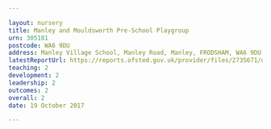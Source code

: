 ```yaml
---

layout: nursery
title: Manley and Mouldsworth Pre-School Playgroup
urn: 305181
postcode: WA6 9DU
address: Manley Village School, Manley Road, Manley, FRODSHAM, WA6 9DU
latestReportUrl: https://reports.ofsted.gov.uk/provider/files/2735671/urn/305181.pdf
teaching: 2
development: 2
leadership: 2
outcomes: 2
overall: 2
date: 19 October 2017

---
```

